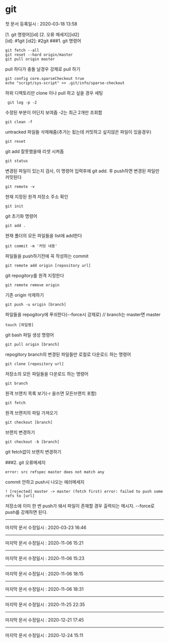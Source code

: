 git
========   
첫 문서 등록일시 : 2020-03-18 13:58   

[1. git 명령어][id]
[2. 오류 메세지][id2]   
[id]: #1git
[id2]: #2git
###1. git 명령어   
```
git fetch --all
git reset --hard origin/master
git pull origin master
```
pull 하다가 충돌 날경우 강제로 pull 하기
```
git config core.sparseCheckout true
echo "script/sys-script" >> .git/info/sparse-checkout
```
하위 디렉토리만 clone 이나 pull 하고 싶을 경우 세팅

```
 git log -p -2
```
수정된 부분이 어딘지 보여줌 -2는 최근 2개만 조회함
```
git clean -f
```
untracked 파일들 삭제해줌(추가는 됬는데 커밋하고 싶지않은 파일이 있을경우)
```
git reset
```
git add 잘못했을때 리셋 시켜줌
```
git status
```
변경된 파일이 있는지 검사, 이 명령어 입력후에 git add. 후 push하면 변경된 파일만 커밋된다
```
git remote -v 
```
현재 지정된 원격 저장소 주소 확인
```
git init 
```
git 초기화 명령어
```
git add .
```
 현재 폴더의 모든 파일들을 list에 add한다
```
git commit -m '커밋 내용'
```
파일들을 push하기전에 꼭 작성하는 commit
```
git remote add origin [repository url]
```
git repogitory를 원격 지정한다
```
git remote remove origin 
```
기존 origin 삭제하기
```
git push -u origin [branch]
```
파일들을 repogitory에 푸쉬한다(--force시 강제로) // branch는 master면 master
```
touch [파일명]
```
git bash 파일 생성 명령어
```
git pull origin [branch]
```
repogitory branch의 변경된 파일들만 로컬로 다운로드 하는 명령어
```
git clone [repository url] 
```
저장소의 모든 파일들을 다운로드 하는 명령어
```
git branch 
```
원격 브랜치 목록 보기(-r 을쓰면 모든브랜치 포함)
```
git fetch 
```
원격 브랜치의 파일 가져오기
```
git checkout [branch]
```
브랜치 변경하기
```
git checkout -b [branch]
```
git fetch없이 브랜치 변경하기 

###2. git 오류메세지   
```
error: src refspec master does not match any
```
 commit 안하고 push시 나오는 에러메세지
```
! [rejected] master -> master (fetch first) error: failed to push some refs to [url]
```
저장소에 이미 한 번 push가 돼서 파일이 존재할 경우 출력되는 메시지. --force로 push를 강제하면 된다.

***
   마지막 문서 수정일시 : 2020-03-23 16:46
***
   마지막 문서 수정일시 : 2020-11-06 15:21
***
   마지막 문서 수정일시 : 2020-11-06 15:23
***
   마지막 문서 수정일시 : 2020-11-06 18:15
***
   마지막 문서 수정일시 : 2020-11-06 18:31
***
   마지막 문서 수정일시 : 2020-11-25 22:35
***
   마지막 문서 수정일시 : 2020-12-21 17:45
***
   마지막 문서 수정일시 : 2020-12-24 15:11